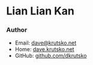 # Lian Lian Kan



### Author
* Email: <dave@krutsko.net>
* Home: [dave.krutsko.net](http://dave.krutsko.net)
* GitHub: [github.com/dkrutsko](https://github.com/dkrutsko)